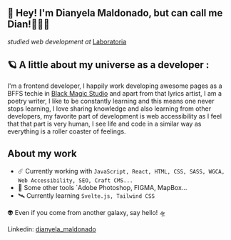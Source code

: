 ## 👋 Hey!   I'm Dianyela Maldonado,  but can call me Dian!🧑‍🚀🚀

_studied web development at_  [Laboratoria](https://www.laboratoria.la/quienessomos)

## 🪐 A little about my universe as a developer :
I'm a frontend developer, I happily work developing awesome pages as a BFFS techie in [Black Magic Studio](https://heyblackmagic.com/) and apart from that lyrics artist, I am a poetry writer, I like to be constantly learning and this means one never stops learning, I love sharing knowledge and also learning from other developers, my favorite part of development is web accessibility as I feel that that part is very human, I see life and code in a similar way as everything is a roller coaster of feelings.

## About my work

-    ☄️ Currently working with  `JavaScript, React, HTML, CSS, SASS, WGCA, Web Accessibility, SEO, Craft CMS... `
-   🧰 Some other tools  `Adobe Photoshop, FIGMA, MapBox...
-   🛰️ Currently learning  `Svelte.js, Tailwind CSS`

👽 Even if you come from another galaxy, say hello! 🛸

Linkedin: [dianyela_maldonado](https://www.linkedin.com/in/dianyela-maldonado/?locale=en_US)
